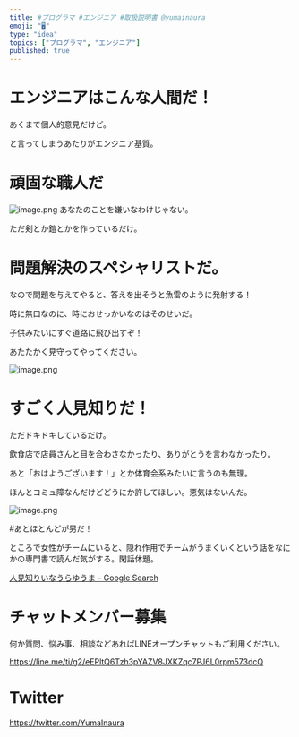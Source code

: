 ```yaml
---
title: #プログラマ #エンジニア #取扱説明書 @yumainaura
emoji: "🖥"
type: "idea"
topics: ["プログラマ", "エンジニア"]
published: true
---
```


# エンジニアはこんな人間だ！

あくまで個人的意見だけど。

と言ってしまうあたりがエンジニア基質。

# 頑固な職人だ
![image.png](https://qiita-image-store.s3.amazonaws.com/0/89618/39fb54c0-7470-e617-6ca5-8e6461b173c7.png)
あなたのことを嫌いなわけじゃない。

ただ剣とか鎧とかを作っているだけ。

# 問題解決のスペシャリストだ。

なので問題を与えてやると、答えを出そうと魚雷のように発射する！

時に無口なのに、時におせっかいなのはそのせいだ。

子供みたいにすぐ道路に飛び出すぞ！

あたたかく見守ってやってください。

![image.png](https://qiita-image-store.s3.amazonaws.com/0/89618/5cc80ff3-de01-ef0a-58a4-17374091a530.png)

# すごく人見知りだ！


ただドキドキしているだけ。

飲食店で店員さんと目を合わさなかったり、ありがとうを言わなかったり。

あと「おはようございます！」とか体育会系みたいに言うのも無理。

ほんとコミュ障なんだけどどうにか許してほしい。悪気はないんだ。


![image.png](https://qiita-image-store.s3.amazonaws.com/0/89618/7407afce-9331-f913-4b16-c731543c54b0.png)

#あとほとんどが男だ！

ところで女性がチームにいると、隠れ作用でチームがうまくいくという話をなにかの専門書で読んだ気がする。閑話休題。

[人見知りいなうらゆうま - Google Search](https://www.google.com/search?q=%E4%BA%BA%E8%A6%8B%E7%9F%A5%E3%82%8A%E3%81%84%E3%81%AA%E3%81%86%E3%82%89%E3%82%86%E3%81%86%E3%81%BE&oq=%E4%BA%BA%E8%A6%8B%E7%9F%A5%E3%82%8A%E3%81%84%E3%81%AA%E3%81%86%E3%82%89%E3%82%86%E3%81%86%E3%81%BE&aqs=chrome..69i57.3157j0j7&sourceid=chrome&ie=UTF-8)









<!-- Update From Qiita API -->

# チャットメンバー募集


何か質問、悩み事、相談などあればLINEオープンチャットもご利用ください。

https://line.me/ti/g2/eEPltQ6Tzh3pYAZV8JXKZqc7PJ6L0rpm573dcQ





# Twitter


https://twitter.com/YumaInaura


<!-- Update From Qiita API -->


